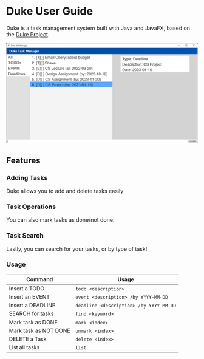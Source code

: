 # Duke User Guide
Duke is a task management system built with Java and JavaFX, based on the [Duke Project](https://nus-cs2103-ay2223s1.github.io/website/se-book-adapted/projectDuke/index.html).

![UI Image](Ui.png)

## Features 

### Adding Tasks

Duke allows you to add and delete tasks easily

### Task Operations

You can also mark tasks as done/not done.

### Task Search

Lastly, you can search for your tasks, or by type of task!

### Usage

| Command               | Usage                                   |
|-----------------------|-----------------------------------------|
| Insert a TODO         | `todo <description>`                    |
| Insert an EVENT       | `event <description> /by YYYY-MM-DD`    |
| Insert a DEADLINE     | `deadline <description> /by YYYY-MM-DD` |
| SEARCH for tasks      | `find <keyword>`                        |
| Mark task as DONE     | `mark <index>`                          |
| Mark task as NOT DONE | `unmark <index>`                        |
| DELETE a Task         | `delete <index>`                        |
| List all tasks        | `list`                                  |
